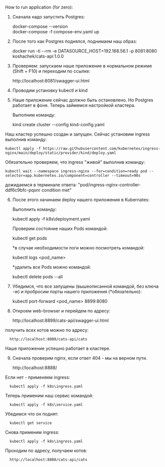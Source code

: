 How to run application (for zero):

1. Сначала надо запустить Postgres:

    
    docker-compose --version  
    docker-compose -f compose-env.yaml up


2. После того как Postgres поднялся, поднимаем наш образ:

   
    docker run -ti --rm -e DATASOURCE_HOST=192.168.56.1 -p 8081:8080 koshachek/cats-api:1.0.0


3. Проверяем: запускаем наше приложение в нормальном режиме (Shift + F10) и переходим по ссылке:

    
    http://localhost:8081/swagger-ui.html


4. Проводим установку kubectl и kind



5. Наше приложение сейчас должно быть остановлено. Но Postgres работает в фоне. Теперь займемся настройкой кластера.

    Выполним команду:

    
    kind create cluster --config kind-config.yaml 


Наш кластер успешно создан и запущен. Сейчас установим ingress выполнив команду:

   
    kubectl apply -f https://raw.githubusercontent.com/kubernetes/ingress-nginx/main/deploy/static/provider/kind/deploy.yaml

Обязательно проверяем, что ingress "живой" выполнив команду: 

    kubectl wait --namespace ingress-nginx --for=condition=ready pod --selector=app.kubernetes.io/component=controller --timeout=90s

дожидаемся в терминале ответа: "pod/ingress-nginx-controller-ddf6c9bfc-pqsnr condition met"

6. После этого начинаем deploy нашего приложения в Kubernates:

   Выполнить команду:

   
      kubectl apply -f k8s\deployment.yaml
 

   Проверим состояние наших Pods командой:
   
      kubectl get pods

   *в случае необходимости логи можно посмотреть командой:
   
      kubectl logs <pod_name>
   
   *удалить все Pods можно командой:
   
      kubectl delete pods --all

7. Убедимся, что все запущены (вышеописанной командой, без ключа -w) и пробросим порты нашего приложения (*обязательно):

   
      kubectl port-forward <pod_name> 8899:8080

8. Откроем web-browser и перейдем по адресу: 


      http://localhost:8899/cats-api/swagger-ui.html

получить всех котов можно по адресу:

      http://localhost:8080/cats-api/cats

Наше приложение успешно работает в кластере.

9. Сначала проверим nginx, если ответ 404 - мы на верном пути. 

      
   http://localhost:8888/

Если нет - применяем ingress:

      kubectl apply -f k8s\ingress.yaml


Теперь применим наш сервис командой:

      kubectl apply -f k8s\service.yaml

Убедимся что он поднят:

      kubectl get service

Снова применим ingress:

      kubectl apply -f k8s\ingress.yaml

Проходим по адресу, получаем котов:
   
      http://localhost:8888/cats-api/cats



